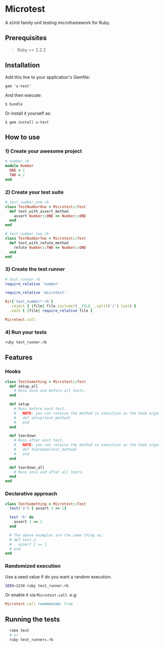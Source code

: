 # Microtest

A xUnit family unit testing microframework for Ruby.

## Prerequisites

> Ruby >= 2.2.2

## Installation

Add this line to your application's Gemfile:
```
gem 'u-test'
```

And then execute:
```
$ bundle
```

Or install it yourself as:
```
$ gem install u-test
```

## How to use

### 1) Create your awesome project
```ruby
# number.rb
module Number
  ONE = 1
  TWO = 2
end
```

### 2) Create your test suite
```ruby
# test_number_one.rb
class TestNumberOne < Microtest::Test
  def test_with_assert_method
    assert Number::ONE == Number::ONE
  end
end

# test_number_two.rb
class TestNumberTwo < Microtest::Test
  def test_with_refute_method
    refute Number::TWO == Number::ONE
  end
end
```

### 3) Create the test runner
```ruby
# test_runner.rb
require_relative 'number'

require_relative 'microtest'

Dir['test_number*.rb']
  .reject { |file| file.include?(__FILE__.split('/').last) }
  .each { |file| require_relative file }

Microtest.call
```

### 4) Run your tests
```sh
ruby test_runner.rb
```

## Features

### Hooks
```ruby
class TestSomething < Microtest::Test
  def setup_all
    # Runs once and before all tests.
  end

  def setup
    # Runs before each test.
    #   NOTE: you can receive the method in execution as the hook argument.
    #   def setup(test_method)
    #   end
  end

  def teardown
    # Runs after each test.
    #   NOTE: you can receive the method in execution as the hook argument.
    #   def teardown(test_method)
    #   end
  end

  def teardown_all
    # Runs once and after all tests.
  end
end
```

### Declarative approach
```ruby
class TestSomething < Microtest::Test
  test('a') { assert 1 == 1}

  test 'b' do
    assert 1 == 1
  end

  # The above examples are the same thing as:
  # def test_a
  #   assert 1 == 1
  # end
end
```

### Randomized execution

Use a seed value if do you want a random execution.
```sh
SEED=1234 ruby test_runner.rb
```

Or enable it via `Microtest.call`. e.g:
```ruby
Microtest.call randomized: true
```

## Running the tests

```sh
  rake test
  # or
  ruby test_runners.rb
```
